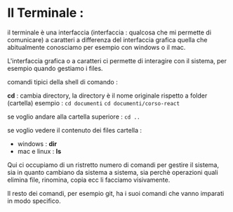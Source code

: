 # Il Terminale :

il terminale è una interfaccia (interfaccia : qualcosa che mi permette di comunicare) a caratteri a differenza del interfaccia grafica quella che abitualmente conosciamo per esempio con windows o il mac.

L'interfaccia grafica o a caratteri ci permette di interagire con il sistema, per esempio quando gestiamo i files.

comandi tipici della shell di comando :

**cd** : cambia directory, la directory è il nome originale rispetto a folder (cartella) esempio :
`cd documenti`
`cd documenti/corso-react`

se voglio andare alla cartella superiore :
`cd ..`

se voglio vedere il contenuto dei files cartella :

* windows : **dir**
* mac e linux : **ls**

Qui ci occupiamo di un ristretto numero di comandi per gestire il sistema, sia in quanto cambiano da sistema a sistema, sia perchè operazioni quali elimina file, rinomina, copia ecc li facciamo visivamente.

Il resto dei comandi, per esempio git, ha i suoi comandi che vanno imparati in modo specifico. 


